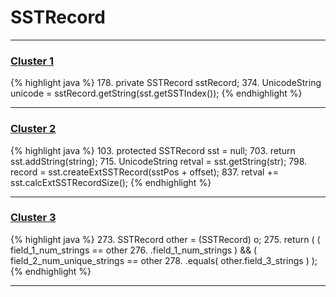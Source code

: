 # SSTRecord

***

### [Cluster 1](./1)
{% highlight java %}
178. private SSTRecord sstRecord;
374.         UnicodeString unicode = sstRecord.getString(sst.getSSTIndex());
{% endhighlight %}

***

### [Cluster 2](./2)
{% highlight java %}
103. protected SSTRecord        sst         = null;
703.   return sst.addString(string);
715.     UnicodeString retval = sst.getString(str);
798.                 record = sst.createExtSSTRecord(sstPos + offset);
837.                 retval += sst.calcExtSSTRecordSize();
{% endhighlight %}

***

### [Cluster 3](./3)
{% highlight java %}
273. SSTRecord other = (SSTRecord) o;
275. return ( ( field_1_num_strings == other
276.         .field_1_num_strings ) && ( field_2_num_unique_strings == other
278.         .equals( other.field_3_strings ) );
{% endhighlight %}

***

